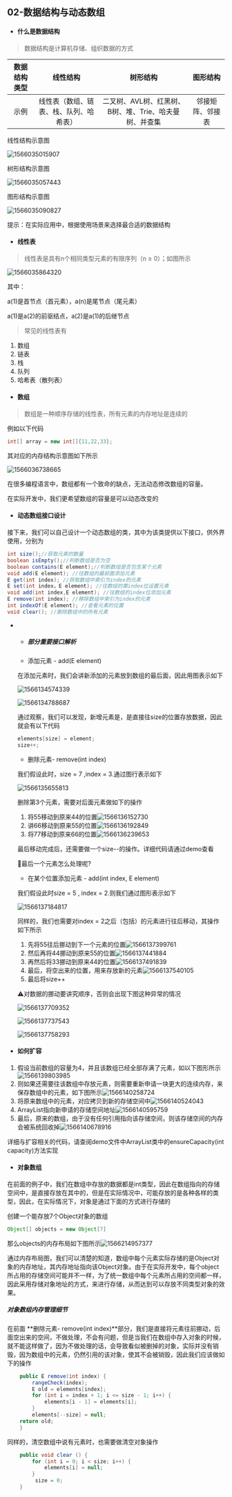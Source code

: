 ## 02-数据结构与动态数组

- #### 什么是数据结构

> 数据结构是计算机存储、组织数据的方式

| 数据结构类型 |                线性结构                |                        树形结构                        |     图形结构     |
| :----------: | :------------------------------------: | :----------------------------------------------------: | :--------------: |
|     示例     | 线性表（数组、链表、栈、队列、哈希表） | 二叉树、AVL树、红黑树、B树、堆、Trie、哈夫曼树、并查集 | 邻接矩阵、邻接表 |

线性结构示意图

![1566035015907](C:\Users\T\AppData\Roaming\Typora\typora-user-images\1566035015907.png)

树形结构示意图

![1566035057443](C:\Users\T\AppData\Roaming\Typora\typora-user-images\1566035057443.png)

图形结构示意图



![1566035090827](C:\Users\T\AppData\Roaming\Typora\typora-user-images\1566035090827.png)

提示：在实际应用中，根据使用场景来选择最合适的数据结构

- #### 线性表

> 线性表是具有n个相同类型元素的有限序列（n ≥ 0）；如图所示

![1566035864320](C:\Users\T\AppData\Roaming\Typora\typora-user-images\1566035864320.png)

其中：

a(1)是首节点（首元素），a(n)是尾节点（尾元素）

a(1)是a(2)的前驱结点，a(2)是a(1)的后继节点

> 常见的线性表有

1. 数组
2. 链表
3. 栈
4. 队列
5. 哈希表（散列表）

- #### 数组

> 数组是一种顺序存储的线性表，所有元素的内存地址是连续的

例如以下代码

```java
int[] array = new int[]{11,22,33};
```

其对应的内存结构示意图如下所示

![1566036738665](C:\Users\T\AppData\Roaming\Typora\typora-user-images\1566036738665.png)

在很多编程语言中，数组都有一个致命的缺点，无法动态修改数组的容量。

在实际开发中，我们更希望数组的容量是可以动态改变的

- #### 动态数组接口设计

接下来，我们可以自己设计一个动态数组的类，其中为该类提供以下接口，供外界使用，分别为

```java
int size();//获取元素的数量
boolean isEmpty();//判断数组是否为空
boolean contains(E element);//判断数组是否包含某个元素
void add(E element); //往数组的最前面添加元素
E get(int index); //获取数组中索引为index的元素
E set(int index，E element); //往数组的第index位设置元素
void add(int index,E element); //往数组的index位添加元素
E remove(int index); //移除数组中索引为index的元素
int indexOf(E element); //查看元素的位置
void clear(); //删除数组中的所有元素
```

 - - ##### 部分重要接口解析

   - 添加元素 - add(E element)

   在添加元素时，我们会讲新添加的元素放到数组的最后面，因此用图表示如下

   ![1566134574339](C:\Users\T\AppData\Roaming\Typora\typora-user-images\1566134574339.png)

    ![1566134788687](C:\Users\T\AppData\Roaming\Typora\typora-user-images\1566134788687.png)

   通过观察，我们可以发现，新增元素是，是直接往size的位置存放数据，因此就会有以下代码

   ```java
   elements[size] = element;
   size++;
   ```

   

   - 删除元素- remove(int index)

   我们假设此时，size = 7 ,index  = 3.通过图行表示如下

   ![1566135655813](C:\Users\T\AppData\Roaming\Typora\typora-user-images\1566135655813.png)

   删除第3个元素，需要对后面元素做如下的操作

   1. 将55移动到原来44的位置![1566136152730](C:\Users\T\AppData\Roaming\Typora\typora-user-images\1566136152730.png)
   2. 讲66移动到原来55的位置![1566136192849](C:\Users\T\AppData\Roaming\Typora\typora-user-images\1566136192849.png)
   3. 将77移动到原来66的位置![1566136239653](C:\Users\T\AppData\Roaming\Typora\typora-user-images\1566136239653.png)

   最后移动完成后，还需要做一个size--的操作。详细代码请通过demo查看

   🤔最后一个元素怎么处理呢?

   - 在某个位置添加元素 - add(int index, E element)

   我们假设此时size = 5 , index = 2.则我们通过图形表示如下

   ![1566137184817](C:\Users\T\AppData\Roaming\Typora\typora-user-images\1566137184817.png)

   同样的，我们也需要对index = 2之后（包括）的元素进行往后移动，其操作如下所示

   1. 先将55往后挪动到下一个元素的位置![1566137399761](C:\Users\T\AppData\Roaming\Typora\typora-user-images\1566137399761.png)
   2. 然后再将44挪动到原来55的位置![1566137441884](C:\Users\T\AppData\Roaming\Typora\typora-user-images\1566137441884.png)
   3. 再然后将33挪动到原来44的位置![1566137491839](C:\Users\T\AppData\Roaming\Typora\typora-user-images\1566137491839.png)
   4. 最后，将空出来的位置，用来存放新的元素![1566137540105](C:\Users\T\AppData\Roaming\Typora\typora-user-images\1566137540105.png)
   5. 最后将size++

   ⚠对数据的挪动要讲究顺序，否则会出现下图这种异常的情况

   ![1566137709352](C:\Users\T\AppData\Roaming\Typora\typora-user-images\1566137709352.png)

   ![1566137737543](C:\Users\T\AppData\Roaming\Typora\typora-user-images\1566137737543.png)

   ![1566137758293](C:\Users\T\AppData\Roaming\Typora\typora-user-images\1566137758293.png)

- #### 如何扩容

1. 假设当前数组的容量为4，并且该数组已经全部存满了元素，如以下图形所示![1566139803985](C:\Users\T\AppData\Roaming\Typora\typora-user-images\1566139803985.png)
2. 则如果还需要往该数组中存放元素，则需要重新申请一块更大的连续内存，来保存数组中的元素，如下图所示![1566140258724](C:\Users\T\AppData\Roaming\Typora\typora-user-images\1566140258724.png)
3. 将原来数组中的元素，对应拷贝到新的存储空间中![1566140524043](C:\Users\T\AppData\Roaming\Typora\typora-user-images\1566140524043.png)
4. ArrayList指向新申请的存储空间地址![1566140595759](C:\Users\T\AppData\Roaming\Typora\typora-user-images\1566140595759.png)
5. 最后，原来的数组，由于没有任何引用指向该存储空间，则该存储空间的内存会被系统回收掉![1566140678916](C:\Users\T\AppData\Roaming\Typora\typora-user-images\1566140678916.png)

详细与扩容相关的代码，请查阅demo文件中ArrayList类中的ensureCapacity(int capacity)方法实现

- #### 对象数组

在前面的例子中，我们在数组中存放的数据都是int类型，因此在数组指向的存储空间中，是直接存放在其中的，但是在实际情况中，可能存放的是各种各样的类型，因此，在实际情况下，对象是通过下面的方式进行存储的

创建一个能存放7个Object对象的数组

```java
Object[] objects = new Object[7]
```

那么objects的内存布局如下图所示![1566214957377](C:\Users\T\AppData\Roaming\Typora\typora-user-images\1566214957377.png)

通过内存布局图，我们可以清楚的知道，数组中每个元素实际存储的是Object对象的内存地址，其内存地址指向该Object对象。由于在实际开发中，每个object所占用的存储空间可能并不一样，为了统一数组中每个元素所占用的空间都一样，因此采用存储对象地址的方式，来进行存储，从而达到可以存放不同类型对象的效果。

##### 对象数组内存管理细节

在前面 **删除元素- remove(int index)**部分，我们是直接将元素往前挪动，后面空出来的空间，不做处理，不会有问题，但是当我们在数组中存入对象的时候，就不能这样做了，因为不做处理的话，会导致看似被删掉的对象，实际并没有销毁，因为数组中的元素，仍然引用的该对象，使其不会被销毁，因此我们应该做如下的操作

```java
    public E remove(int index) {
        rangeCheck(index);
        E old = elements[index];
        for (int i = index + 1; i <= size - 1; i++) {
            elements[i - 1] = elements[i];
        }
        elements[--size] = null;
    return old;
    }
```

同样的，清空数组中说有元素时，也需要做清空对象操作

```java
    public void clear () {
        for (int i = 0; i < size; i++) {
            elements[i] = null;
        }
         size = 0;
    }
```

